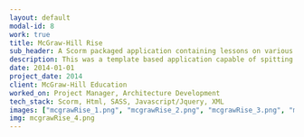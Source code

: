 ```yaml
---
layout: default
modal-id: 8
work: true
title: McGraw-Hill Rise
sub_header: A Scorm packaged application containing lessons on various subjects
description: This was a template based application capable of spitting out multiple versions of itself (i.e. a custom lesson) with custom content, images and sounds.  The end product was a Scorm package.  The core of this project was built using Html, CSS/SASS, Javascript/Jquery, and XML.  The deployment of this project was done through the use of an ant-build script in conjunction with custom bat/cmd files that allowed me to deploy multiple versions of the site from the same code base and package each deployment into a Scorm package.
date: 2014-01-01
project_date: 2014
client: McGraw-Hill Education
worked_on: Project Manager, Architecture Development
tech_stack: Scorm, Html, SASS, Javascript/Jquery, XML
images: ["mcgrawRise_1.png", "mcgrawRise_2.png", "mcgrawRise_3.png", "mcgrawRise_4.png", "mcgrawRise_5.png", "mcgrawRise_6.png"]
img: mcgrawRise_4.png
---
```

